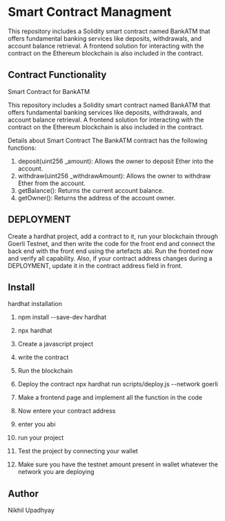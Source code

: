 
# Smart Contract Managment
This repository includes a Solidity smart contract named BankATM that offers fundamental banking services like deposits, withdrawals, and account balance retrieval. A frontend solution for interacting with the contract on the Ethereum blockchain is also included in the contract.





## Contract Functionality


Smart Contract for BankATM

This repository includes a Solidity smart contract named BankATM that offers fundamental banking services like deposits, withdrawals, and account balance retrieval. A frontend solution for interacting with the contract on the Ethereum blockchain is also included in the contract.

Details about Smart Contract 
The BankATM contract has the following functions:

1. deposit(uint256 _amount): Allows the owner to deposit Ether into the account.
2. withdraw(uint256 _withdrawAmount): Allows the owner to withdraw Ether from the account.
3. getBalance(): Returns the current account balance.
4. getOwner(): Returns the address of the account owner.
## DEPLOYMENT
Create a hardhat project, add a contract to it, run your blockchain through Goerli Testnet, and then write the code for the front end and connect the back end with the front end using the artefacts abi.
Run the fronted now and verify all capability. 
Also, if your contract address changes during a DEPLOYMENT, update it in the contract address field in front.
## Install
hardhat installation

1. npm install --save-dev hardhat

2. npx hardhat 

3. Create a javascript project 

4. write the contract 

5. Run the blockchain

6. Deploy the contract 
   npx hardhat run scripts/deploy.js --network goerli 

7. Make a frontend page and implement all the function in the code 

8. Now entere your contract address
   
9. enter you abi 
10. run your project
11. Test the project by connecting your wallet
12. Make sure you have the testnet amount present in wallet whatever the network you are deploying




## Author
Nikhil Upadhyay

